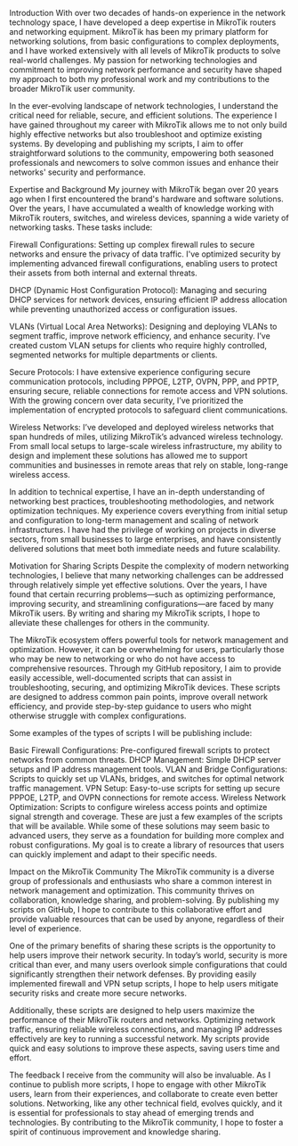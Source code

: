 Introduction
With over two decades of hands-on experience in the network technology space, I have developed a deep expertise in MikroTik routers and networking equipment. MikroTik has been my primary platform for networking solutions, from basic configurations to complex deployments, and I have worked extensively with all levels of MikroTik products to solve real-world challenges. My passion for networking technologies and commitment to improving network performance and security have shaped my approach to both my professional work and my contributions to the broader MikroTik user community.

In the ever-evolving landscape of network technologies, I understand the critical need for reliable, secure, and efficient solutions. The experience I have gained throughout my career with MikroTik allows me to not only build highly effective networks but also troubleshoot and optimize existing systems. By developing and publishing my scripts, I aim to offer straightforward solutions to the community, empowering both seasoned professionals and newcomers to solve common issues and enhance their networks' security and performance.

Expertise and Background
My journey with MikroTik began over 20 years ago when I first encountered the brand's hardware and software solutions. Over the years, I have accumulated a wealth of knowledge working with MikroTik routers, switches, and wireless devices, spanning a wide variety of networking tasks. These tasks include:

Firewall Configurations: Setting up complex firewall rules to secure networks and ensure the privacy of data traffic. I've optimized security by implementing advanced firewall configurations, enabling users to protect their assets from both internal and external threats.

DHCP (Dynamic Host Configuration Protocol): Managing and securing DHCP services for network devices, ensuring efficient IP address allocation while preventing unauthorized access or configuration issues.

VLANs (Virtual Local Area Networks): Designing and deploying VLANs to segment traffic, improve network efficiency, and enhance security. I’ve created custom VLAN setups for clients who require highly controlled, segmented networks for multiple departments or clients.

Secure Protocols: I have extensive experience configuring secure communication protocols, including PPPOE, L2TP, OVPN, PPP, and PPTP, ensuring secure, reliable connections for remote access and VPN solutions. With the growing concern over data security, I’ve prioritized the implementation of encrypted protocols to safeguard client communications.

Wireless Networks: I’ve developed and deployed wireless networks that span hundreds of miles, utilizing MikroTik’s advanced wireless technology. From small local setups to large-scale wireless infrastructure, my ability to design and implement these solutions has allowed me to support communities and businesses in remote areas that rely on stable, long-range wireless access.

In addition to technical expertise, I have an in-depth understanding of networking best practices, troubleshooting methodologies, and network optimization techniques. My experience covers everything from initial setup and configuration to long-term management and scaling of network infrastructures. I have had the privilege of working on projects in diverse sectors, from small businesses to large enterprises, and have consistently delivered solutions that meet both immediate needs and future scalability.

Motivation for Sharing Scripts
Despite the complexity of modern networking technologies, I believe that many networking challenges can be addressed through relatively simple yet effective solutions. Over the years, I have found that certain recurring problems—such as optimizing performance, improving security, and streamlining configurations—are faced by many MikroTik users. By writing and sharing my MikroTik scripts, I hope to alleviate these challenges for others in the community.

The MikroTik ecosystem offers powerful tools for network management and optimization. However, it can be overwhelming for users, particularly those who may be new to networking or who do not have access to comprehensive resources. Through my GitHub repository, I aim to provide easily accessible, well-documented scripts that can assist in troubleshooting, securing, and optimizing MikroTik devices. These scripts are designed to address common pain points, improve overall network efficiency, and provide step-by-step guidance to users who might otherwise struggle with complex configurations.

Some examples of the types of scripts I will be publishing include:

Basic Firewall Configurations: Pre-configured firewall scripts to protect networks from common threats.
DHCP Management: Simple DHCP server setups and IP address management tools.
VLAN and Bridge Configurations: Scripts to quickly set up VLANs, bridges, and switches for optimal network traffic management.
VPN Setup: Easy-to-use scripts for setting up secure PPPOE, L2TP, and OVPN connections for remote access.
Wireless Network Optimization: Scripts to configure wireless access points and optimize signal strength and coverage.
These are just a few examples of the scripts that will be available. While some of these solutions may seem basic to advanced users, they serve as a foundation for building more complex and robust configurations. My goal is to create a library of resources that users can quickly implement and adapt to their specific needs.

Impact on the MikroTik Community
The MikroTik community is a diverse group of professionals and enthusiasts who share a common interest in network management and optimization. This community thrives on collaboration, knowledge sharing, and problem-solving. By publishing my scripts on GitHub, I hope to contribute to this collaborative effort and provide valuable resources that can be used by anyone, regardless of their level of experience.

One of the primary benefits of sharing these scripts is the opportunity to help users improve their network security. In today’s world, security is more critical than ever, and many users overlook simple configurations that could significantly strengthen their network defenses. By providing easily implemented firewall and VPN setup scripts, I hope to help users mitigate security risks and create more secure networks.

Additionally, these scripts are designed to help users maximize the performance of their MikroTik routers and networks. Optimizing network traffic, ensuring reliable wireless connections, and managing IP addresses effectively are key to running a successful network. My scripts provide quick and easy solutions to improve these aspects, saving users time and effort.

The feedback I receive from the community will also be invaluable. As I continue to publish more scripts, I hope to engage with other MikroTik users, learn from their experiences, and collaborate to create even better solutions. Networking, like any other technical field, evolves quickly, and it is essential for professionals to stay ahead of emerging trends and technologies. By contributing to the MikroTik community, I hope to foster a spirit of continuous improvement and knowledge sharing.
